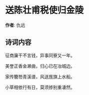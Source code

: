 # 送陈壮甫税使归金陵

**作者**: 仇远

## 诗词内容

征商廉干不言钱，异事同寮又一年。

美誉正香金濑曲，归心已在冶城边。

家传簪笏青溪谱，风送旌旗上水船。

小草相依行有日，莫须掺别重凄然。


